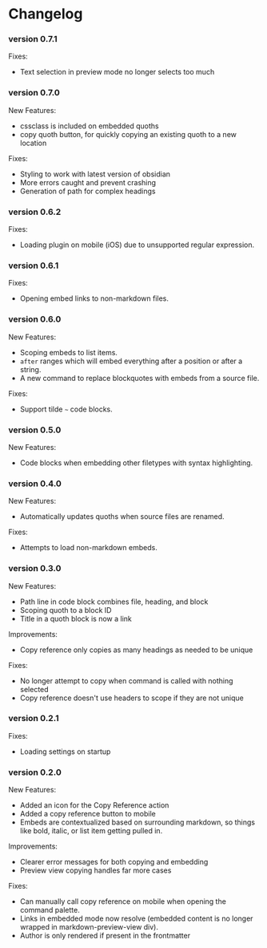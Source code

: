 # Changelog

### version 0.7.1

Fixes:

- Text selection in preview mode no longer selects too much

### version 0.7.0

New Features:

- cssclass is included on embedded quoths
- copy quoth button, for quickly copying an existing
  quoth to a new location

Fixes:

- Styling to work with latest version of obsidian
- More errors caught and prevent crashing
- Generation of path for complex headings

### version 0.6.2

Fixes:

- Loading plugin on mobile (iOS) due to unsupported regular expression.

### version 0.6.1

Fixes:

- Opening embed links to non-markdown files.

### version 0.6.0

New Features:

- Scoping embeds to list items.
- `after` ranges which will embed everything after a
  position or after a string.
- A new command to replace blockquotes with embeds
  from a source file.

Fixes:

- Support tilde `~` code blocks.

### version 0.5.0

New Features:

- Code blocks when embedding other filetypes with syntax highlighting.

### version 0.4.0

New Features:

- Automatically updates quoths when source files are renamed.

Fixes:

- Attempts to load non-markdown embeds.

### version 0.3.0

New Features:

- Path line in code block combines file, heading, and block
- Scoping quoth to a block ID
- Title in a quoth block is now a link

Improvements:

- Copy reference only copies as many headings as needed to be unique

Fixes:

- No longer attempt to copy when command is called with nothing selected
- Copy reference doesn't use headers to scope if they are not unique

### version 0.2.1

Fixes:

- Loading settings on startup

### version 0.2.0

New Features:

- Added an icon for the Copy Reference action
- Added a copy reference button to mobile
- Embeds are contextualized based on surrounding markdown,
  so things like bold, italic, or list item getting pulled in.

Improvements:

- Clearer error messages for both copying and embedding
- Preview view copying handles far more cases

Fixes:

- Can manually call copy reference on mobile when opening the command palette.
- Links in embedded mode now resolve
  (embedded content is no longer wrapped in markdown-preview-view div).
- Author is only rendered if present in the frontmatter
